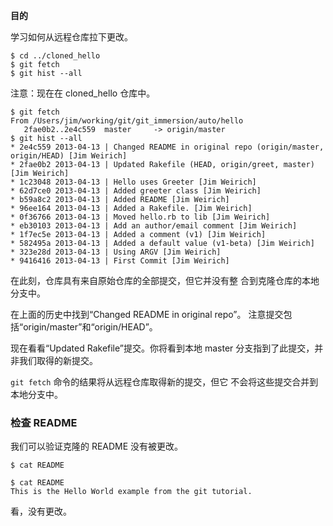 
**目的**

学习如何从远程仓库拉下更改。

```
$ cd ../cloned_hello
$ git fetch
$ git hist --all
```

注意：现在在 cloned\_hello 仓库中。

```
$ git fetch
From /Users/jim/working/git/git_immersion/auto/hello
   2fae0b2..2e4c559  master     -> origin/master
$ git hist --all
* 2e4c559 2013-04-13 | Changed README in original repo (origin/master, origin/HEAD) [Jim Weirich]
* 2fae0b2 2013-04-13 | Updated Rakefile (HEAD, origin/greet, master) [Jim Weirich]
* 1c23048 2013-04-13 | Hello uses Greeter [Jim Weirich]
* 62d7ce0 2013-04-13 | Added greeter class [Jim Weirich]
* b59a8c2 2013-04-13 | Added README [Jim Weirich]
* 96ee164 2013-04-13 | Added a Rakefile. [Jim Weirich]
* 0f36766 2013-04-13 | Moved hello.rb to lib [Jim Weirich]
* eb30103 2013-04-13 | Add an author/email comment [Jim Weirich]
* 1f7ec5e 2013-04-13 | Added a comment (v1) [Jim Weirich]
* 582495a 2013-04-13 | Added a default value (v1-beta) [Jim Weirich]
* 323e28d 2013-04-13 | Using ARGV [Jim Weirich]
* 9416416 2013-04-13 | First Commit [Jim Weirich]
```

在此刻，仓库具有来自原始仓库的全部提交，但它并没有整
合到克隆仓库的本地分支中。

在上面的历史中找到“Changed README in original repo”。
注意提交包括“origin/master”和“origin/HEAD”。

现在看看“Updated Rakefile”提交。你将看到本地 master
分支指到了此提交，并非我们取得的新提交。

`git fetch` 命令的结果将从远程仓库取得新的提交，但它
不会将这些提交合并到本地分支中。

### 检查 README

我们可以验证克隆的 README 没有被更改。

```
$ cat README
```

```
$ cat README
This is the Hello World example from the git tutorial.
```

看，没有更改。
